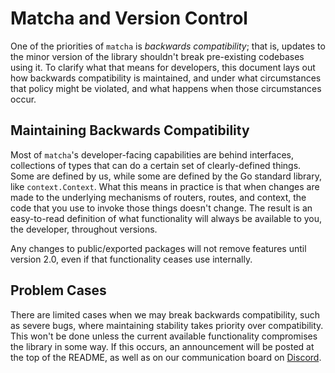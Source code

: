 # Matcha and Version Control

One of the priorities of `matcha` is *backwards compatibility*; that is, updates to the minor version of the library shouldn't break pre-existing codebases using it. To clarify what that means for developers, this document lays out how backwards compatibility is maintained, and under what circumstances that policy might be violated, and what happens when those circumstances occur.

## Maintaining Backwards Compatibility

Most of `matcha`'s developer-facing capabilities are behind interfaces, collections of types that can do a certain set of clearly-defined things. Some are defined by us, while some are defined by the Go standard library, like `context.Context`. What this means in practice is that when changes are made to the underlying mechanisms of routers, routes, and context, the code that you use to invoke those things doesn't change. The result is an easy-to-read definition of what functionality will always be available to you, the developer, throughout versions.

Any changes to public/exported packages will not remove features until version 2.0, even if that functionality ceases use internally.

## Problem Cases

There are limited cases when we may break backwards compatibility, such as severe bugs, where maintaining stability takes priority over compatibility. This won't be done unless the current available functionality compromises the library in some way. If this occurs, an announcement will be posted at the top of the README, as well as on our communication board on [Discord](https://discord.gg/CYPnDDCG).
